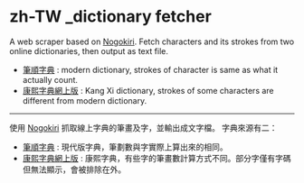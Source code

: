 # zh-TW _dictionary fetcher

A web scraper based on [Nogokiri](https://github.com/sparklemotion/nokogiri).
Fetch characters and its strokes from two online dictionaries, then output as text file.

- [筆順字典](https://www.twpen.com) : modern dictionary, strokes of character is same as what it actually count.
- [康熙字典網上版](https://kangxizidian.com) : Kang Xi dictionary, strokes of some characters are different from modern dictionary. 

---

使用 [Nogokiri](https://github.com/sparklemotion/nokogiri) 抓取線上字典的筆畫及字，並輸出成文字檔。
字典來源有二：

- [筆順字典](https://www.twpen.com) : 現代版字典，筆劃數與字實際上算出來的相同。
- [康熙字典網上版](https://kangxizidian.com) : 康熙字典，有些字的筆畫數計算方式不同。部分字僅有字碼但無法顯示，會被排除在外。
